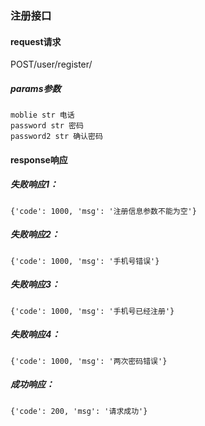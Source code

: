### 注册接口


#### request请求
POST/user/register/
##### params参数

    moblie str 电话
    password str 密码
    password2 str 确认密码

#### response响应

##### 失败响应1：
    {'code': 1000, 'msg': '注册信息参数不能为空'}

##### 失败响应2：
    {'code': 1000, 'msg': '手机号错误'}

##### 失败响应3：
    {'code': 1000, 'msg': '手机号已经注册'}

##### 失败响应4：
    {'code': 1000, 'msg': '两次密码错误'}

##### 成功响应：
    {'code': 200, 'msg': '请求成功'}